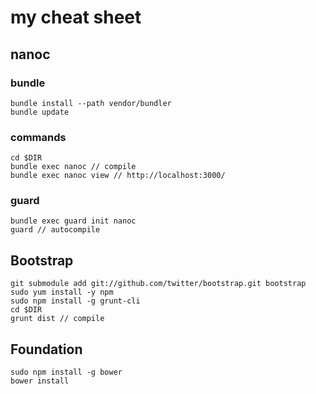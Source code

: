 # my cheat sheet
## nanoc
### bundle

    bundle install --path vendor/bundler
    bundle update

### commands

    cd $DIR
    bundle exec nanoc // compile
    bundle exec nanoc view // http://localhost:3000/

### guard

    bundle exec guard init nanoc
    guard // autocompile

## Bootstrap

    git submodule add git://github.com/twitter/bootstrap.git bootstrap
    sudo yum install -y npm
    sudo npm install -g grunt-cli
    cd $DIR
    grunt dist // compile

## Foundation

    sudo npm install -g bower
    bower install
